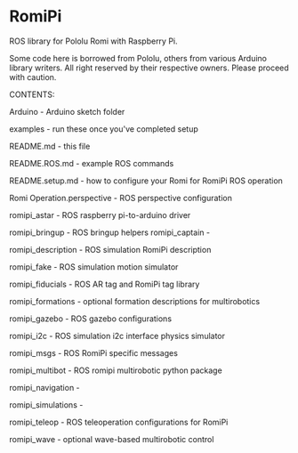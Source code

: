 # RomiPi

ROS library for Pololu Romi with Raspberry Pi.

Some code here is borrowed from Pololu, others from various Arduino library writers. All right reserved by their respective owners. Please proceed with caution.

CONTENTS:

Arduino				- Arduino sketch folder

examples			- run these once you've completed setup

README.md			- this file

README.ROS.md			- example ROS commands

README.setup.md			- how to configure your Romi for RomiPi ROS operation

Romi Operation.perspective 	- ROS perspective configuration

romipi_astar			- ROS raspberry pi-to-arduino driver

romipi_bringup			- ROS bringup helpers
romipi_captain			-

romipi_description		- ROS simulation RomiPi description

romipi_fake			- ROS simulation motion simulator

romipi_fiducials		- ROS AR tag and RomiPi tag library

romipi_formations		- optional formation descriptions for multirobotics

romipi_gazebo			- ROS gazebo configurations

romipi_i2c			- ROS simulation i2c interface physics simulator

romipi_msgs 			- ROS RomiPi specific messages

romipi_multibot			- ROS romipi multirobotic python package

romipi_navigation		-

romipi_simulations		-

romipi_teleop			- ROS teleoperation configurations for RomiPi

romipi_wave			- optional wave-based multirobotic control
